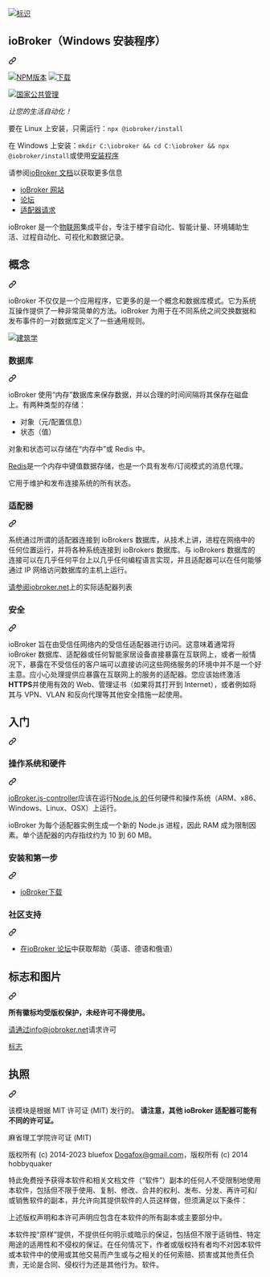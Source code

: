 <div class="Box-sc-g0xbh4-0 bJMeLZ js-snippet-clipboard-copy-unpositioned" data-hpc="true"><article class="markdown-body entry-content container-lg" itemprop="text"><p dir="auto"><a target="_blank" rel="noopener noreferrer" href="/ioBroker/ioBroker/blob/master/img/logos/ioBroker_Logo_Long_Vector.svg"><img src="/ioBroker/ioBroker/raw/master/img/logos/ioBroker_Logo_Long_Vector.svg" alt="标识" style="max-width: 100%;"></a></p>
<div class="markdown-heading" dir="auto"><h1 tabindex="-1" class="heading-element" dir="auto"><font style="vertical-align: inherit;"><font style="vertical-align: inherit;">ioBroker（Windows 安装程序）</font></font></h1><a id="user-content-iobroker-windows-installer" class="anchor" aria-label="永久链接：ioBroker（Windows 安装程序）" href="#iobroker-windows-installer"><svg class="octicon octicon-link" viewBox="0 0 16 16" version="1.1" width="16" height="16" aria-hidden="true"><path d="m7.775 3.275 1.25-1.25a3.5 3.5 0 1 1 4.95 4.95l-2.5 2.5a3.5 3.5 0 0 1-4.95 0 .751.751 0 0 1 .018-1.042.751.751 0 0 1 1.042-.018 1.998 1.998 0 0 0 2.83 0l2.5-2.5a2.002 2.002 0 0 0-2.83-2.83l-1.25 1.25a.751.751 0 0 1-1.042-.018.751.751 0 0 1-.018-1.042Zm-4.69 9.64a1.998 1.998 0 0 0 2.83 0l1.25-1.25a.751.751 0 0 1 1.042.018.751.751 0 0 1 .018 1.042l-1.25 1.25a3.5 3.5 0 1 1-4.95-4.95l2.5-2.5a3.5 3.5 0 0 1 4.95 0 .751.751 0 0 1-.018 1.042.751.751 0 0 1-1.042.018 1.998 1.998 0 0 0-2.83 0l-2.5 2.5a1.998 1.998 0 0 0 0 2.83Z"></path></svg></a></div>
<p dir="auto"><a href="https://www.npmjs.com/package/iobroker" rel="nofollow"><img src="https://camo.githubusercontent.com/2672113a1e2b766a3c7b6b2aa6154679bd1ce38d76b1f1f191d1763f6a5e8d79/68747470733a2f2f696d672e736869656c64732e696f2f6e706d2f762f696f62726f6b65722e737667" alt="NPM版本" data-canonical-src="https://img.shields.io/npm/v/iobroker.svg" style="max-width: 100%;"></a>
<a href="https://www.npmjs.com/package/iobroker" rel="nofollow"><img src="https://camo.githubusercontent.com/465f26a69d35d18694d5ef659b8d824825d17d77420e01eb70b399c5df8fbf3e/68747470733a2f2f696d672e736869656c64732e696f2f6e706d2f646d2f696f62726f6b65722e737667" alt="下载" data-canonical-src="https://img.shields.io/npm/dm/iobroker.svg" style="max-width: 100%;"></a></p>
<p dir="auto"><a href="https://nodei.co/npm/iobroker/" rel="nofollow"><img src="https://camo.githubusercontent.com/fb3b4d44e40bdd1742f822f62d14d94bec57e678f6d29562b26716d298401dbc/68747470733a2f2f6e6f6465692e636f2f6e706d2f696f62726f6b65722e706e673f646f776e6c6f6164733d74727565" alt="国家公共管理" data-canonical-src="https://nodei.co/npm/iobroker.png?downloads=true" style="max-width: 100%;"></a></p>
<p dir="auto"><em><font style="vertical-align: inherit;"><font style="vertical-align: inherit;">让您的生活自动化！</font></font></em></p>
<p dir="auto"><font style="vertical-align: inherit;"><font style="vertical-align: inherit;">要在 Linux 上安装，只需运行：</font></font><code>npx @iobroker/install</code></p>
<p dir="auto"><font style="vertical-align: inherit;"><font style="vertical-align: inherit;">在 Windows 上安装：</font></font><code>mkdir C:\iobroker &amp;&amp; cd C:\iobroker &amp;&amp; npx @iobroker/install</code><font style="vertical-align: inherit;"><font style="vertical-align: inherit;">或使用</font></font><a href="https://github.com/ioBroker/ioBroker.build"><font style="vertical-align: inherit;"><font style="vertical-align: inherit;">安装程序</font></font></a></p>
<p dir="auto"><font style="vertical-align: inherit;"><font style="vertical-align: inherit;">请参阅</font></font><a href="https://www.iobroker.net/#en/documentation" rel="nofollow"><font style="vertical-align: inherit;"><font style="vertical-align: inherit;">ioBroker 文档</font></font></a><font style="vertical-align: inherit;"><font style="vertical-align: inherit;">以获取更多信息</font></font></p>
<ul dir="auto">
<li><a href="https://www.iobroker.net" rel="nofollow"><font style="vertical-align: inherit;"><font style="vertical-align: inherit;">ioBroker 网站</font></font></a></li>
<li><a href="https://forum.iobroker.net" rel="nofollow"><font style="vertical-align: inherit;"><font style="vertical-align: inherit;">论坛</font></font></a></li>
<li><a href="https://github.com/ioBroker/AdapterRequests/issues"><font style="vertical-align: inherit;"><font style="vertical-align: inherit;">适配器请求</font></font></a></li>
</ul>
<p dir="auto"><font style="vertical-align: inherit;"><font style="vertical-align: inherit;">ioBroker 是一个</font></font><a href="https://en.wikipedia.org/wiki/Internet_of_Things" rel="nofollow"><font style="vertical-align: inherit;"><font style="vertical-align: inherit;">物联网</font></font></a><font style="vertical-align: inherit;"><font style="vertical-align: inherit;">集成平台，专注于楼宇自动化、智能计量、环境辅助生活、过程自动化、可视化和数据记录。</font></font></p>
<div class="markdown-heading" dir="auto"><h2 tabindex="-1" class="heading-element" dir="auto"><font style="vertical-align: inherit;"><font style="vertical-align: inherit;">概念</font></font></h2><a id="user-content-concept" class="anchor" aria-label="永久链接：概念" href="#concept"><svg class="octicon octicon-link" viewBox="0 0 16 16" version="1.1" width="16" height="16" aria-hidden="true"><path d="m7.775 3.275 1.25-1.25a3.5 3.5 0 1 1 4.95 4.95l-2.5 2.5a3.5 3.5 0 0 1-4.95 0 .751.751 0 0 1 .018-1.042.751.751 0 0 1 1.042-.018 1.998 1.998 0 0 0 2.83 0l2.5-2.5a2.002 2.002 0 0 0-2.83-2.83l-1.25 1.25a.751.751 0 0 1-1.042-.018.751.751 0 0 1-.018-1.042Zm-4.69 9.64a1.998 1.998 0 0 0 2.83 0l1.25-1.25a.751.751 0 0 1 1.042.018.751.751 0 0 1 .018 1.042l-1.25 1.25a3.5 3.5 0 1 1-4.95-4.95l2.5-2.5a3.5 3.5 0 0 1 4.95 0 .751.751 0 0 1-.018 1.042.751.751 0 0 1-1.042.018 1.998 1.998 0 0 0-2.83 0l-2.5 2.5a1.998 1.998 0 0 0 0 2.83Z"></path></svg></a></div>
<p dir="auto"><font style="vertical-align: inherit;"><font style="vertical-align: inherit;">ioBroker 不仅仅是一个应用程序，它更多的是一个概念和数据库模式。</font><font style="vertical-align: inherit;">它为系统互操作提供了一种非常简单的方法。</font><font style="vertical-align: inherit;">ioBroker 为用于在不同系统之间交换数据和发布事件的一对数据库定义了一些通用规则。</font></font></p>
<p dir="auto"><a target="_blank" rel="noopener noreferrer" href="/ioBroker/ioBroker/blob/master/img/architecture.png"><img src="/ioBroker/ioBroker/raw/master/img/architecture.png" alt="建筑学" style="max-width: 100%;"></a></p>
<div class="markdown-heading" dir="auto"><h3 tabindex="-1" class="heading-element" dir="auto"><font style="vertical-align: inherit;"><font style="vertical-align: inherit;">数据库</font></font></h3><a id="user-content-databases" class="anchor" aria-label="永久链接：数据库" href="#databases"><svg class="octicon octicon-link" viewBox="0 0 16 16" version="1.1" width="16" height="16" aria-hidden="true"><path d="m7.775 3.275 1.25-1.25a3.5 3.5 0 1 1 4.95 4.95l-2.5 2.5a3.5 3.5 0 0 1-4.95 0 .751.751 0 0 1 .018-1.042.751.751 0 0 1 1.042-.018 1.998 1.998 0 0 0 2.83 0l2.5-2.5a2.002 2.002 0 0 0-2.83-2.83l-1.25 1.25a.751.751 0 0 1-1.042-.018.751.751 0 0 1-.018-1.042Zm-4.69 9.64a1.998 1.998 0 0 0 2.83 0l1.25-1.25a.751.751 0 0 1 1.042.018.751.751 0 0 1 .018 1.042l-1.25 1.25a3.5 3.5 0 1 1-4.95-4.95l2.5-2.5a3.5 3.5 0 0 1 4.95 0 .751.751 0 0 1-.018 1.042.751.751 0 0 1-1.042.018 1.998 1.998 0 0 0-2.83 0l-2.5 2.5a1.998 1.998 0 0 0 0 2.83Z"></path></svg></a></div>
<p dir="auto"><font style="vertical-align: inherit;"><font style="vertical-align: inherit;">ioBroker 使用“内存”数据库来保存数据，并以合理的时间间隔将其保存在磁盘上。</font><font style="vertical-align: inherit;">有两种类型的存储：</font></font></p>
<ul dir="auto">
<li><font style="vertical-align: inherit;"><font style="vertical-align: inherit;">对象（元/配置信息）</font></font></li>
<li><font style="vertical-align: inherit;"><font style="vertical-align: inherit;">状态（值）</font></font></li>
</ul>
<p dir="auto"><font style="vertical-align: inherit;"><font style="vertical-align: inherit;">对象和状态可以存储在“内存中”或 Redis 中。</font></font></p>
<p dir="auto"><a href="https://redis.io/" rel="nofollow"><font style="vertical-align: inherit;"><font style="vertical-align: inherit;">Redis</font></font></a><font style="vertical-align: inherit;"><font style="vertical-align: inherit;">是一个内存中键值数据存储，也是一个具有发布/订阅模式的消息代理。</font></font></p>
<p dir="auto"><font style="vertical-align: inherit;"><font style="vertical-align: inherit;">它用于维护和发布连接系统的所有状态。</font></font></p>
<div class="markdown-heading" dir="auto"><h3 tabindex="-1" class="heading-element" dir="auto"><font style="vertical-align: inherit;"><font style="vertical-align: inherit;">适配器</font></font></h3><a id="user-content-adapters" class="anchor" aria-label="永久链接：适配器" href="#adapters"><svg class="octicon octicon-link" viewBox="0 0 16 16" version="1.1" width="16" height="16" aria-hidden="true"><path d="m7.775 3.275 1.25-1.25a3.5 3.5 0 1 1 4.95 4.95l-2.5 2.5a3.5 3.5 0 0 1-4.95 0 .751.751 0 0 1 .018-1.042.751.751 0 0 1 1.042-.018 1.998 1.998 0 0 0 2.83 0l2.5-2.5a2.002 2.002 0 0 0-2.83-2.83l-1.25 1.25a.751.751 0 0 1-1.042-.018.751.751 0 0 1-.018-1.042Zm-4.69 9.64a1.998 1.998 0 0 0 2.83 0l1.25-1.25a.751.751 0 0 1 1.042.018.751.751 0 0 1 .018 1.042l-1.25 1.25a3.5 3.5 0 1 1-4.95-4.95l2.5-2.5a3.5 3.5 0 0 1 4.95 0 .751.751 0 0 1-.018 1.042.751.751 0 0 1-1.042.018 1.998 1.998 0 0 0-2.83 0l-2.5 2.5a1.998 1.998 0 0 0 0 2.83Z"></path></svg></a></div>
<p dir="auto"><font style="vertical-align: inherit;"><font style="vertical-align: inherit;">系统通过所谓的适配器连接到 ioBrokers 数据库，从技术上讲，进程在网络中的任何位置运行，并将各种系统连接到 ioBrokers 数据库。</font><font style="vertical-align: inherit;">与 ioBrokers 数据库的连接可以在几乎任何平台上以几乎任何编程语言实现，并且适配器可以在任何能够通过 IP 网络访问数据库的主机上运行。</font></font></p>
<p dir="auto"><font style="vertical-align: inherit;"><a href="https://www.iobroker.net/#en/adapters" rel="nofollow"><font style="vertical-align: inherit;">请参阅iobroker.net</font></a><font style="vertical-align: inherit;">上的实际适配器列表</font></font><a href="https://www.iobroker.net/#en/adapters" rel="nofollow"><font style="vertical-align: inherit;"></font></a></p>
<div class="markdown-heading" dir="auto"><h3 tabindex="-1" class="heading-element" dir="auto"><font style="vertical-align: inherit;"><font style="vertical-align: inherit;">安全</font></font></h3><a id="user-content-security" class="anchor" aria-label="永久链接：安全" href="#security"><svg class="octicon octicon-link" viewBox="0 0 16 16" version="1.1" width="16" height="16" aria-hidden="true"><path d="m7.775 3.275 1.25-1.25a3.5 3.5 0 1 1 4.95 4.95l-2.5 2.5a3.5 3.5 0 0 1-4.95 0 .751.751 0 0 1 .018-1.042.751.751 0 0 1 1.042-.018 1.998 1.998 0 0 0 2.83 0l2.5-2.5a2.002 2.002 0 0 0-2.83-2.83l-1.25 1.25a.751.751 0 0 1-1.042-.018.751.751 0 0 1-.018-1.042Zm-4.69 9.64a1.998 1.998 0 0 0 2.83 0l1.25-1.25a.751.751 0 0 1 1.042.018.751.751 0 0 1 .018 1.042l-1.25 1.25a3.5 3.5 0 1 1-4.95-4.95l2.5-2.5a3.5 3.5 0 0 1 4.95 0 .751.751 0 0 1-.018 1.042.751.751 0 0 1-1.042.018 1.998 1.998 0 0 0-2.83 0l-2.5 2.5a1.998 1.998 0 0 0 0 2.83Z"></path></svg></a></div>
<p dir="auto"><font style="vertical-align: inherit;"><font style="vertical-align: inherit;">ioBroker 旨在由受信任网络内的受信任适配器进行访问。</font><font style="vertical-align: inherit;">这意味着通常将 ioBroker 数据库、适配器或任何智能家居设备直接暴露在互联网上，或者一般情况下，暴露在不受信任的客户端可以直接访问这些网络服务的环境中并不是一个好主意。</font><font style="vertical-align: inherit;">应小心处理提供应暴露在互联网上的服务的适配器。</font><font style="vertical-align: inherit;">您应该始终激活</font></font><strong><font style="vertical-align: inherit;"><font style="vertical-align: inherit;">HTTPS</font></font></strong><font style="vertical-align: inherit;"><font style="vertical-align: inherit;">并使用有效的 Web、管理证书（如果将其打开到 Internet），或者例如将其与 VPN、VLAN 和反向代理等其他安全措施一起使用。</font></font></p>
<div class="markdown-heading" dir="auto"><h2 tabindex="-1" class="heading-element" dir="auto"><font style="vertical-align: inherit;"><font style="vertical-align: inherit;">入门</font></font></h2><a id="user-content-getting-started" class="anchor" aria-label="永久链接：开始使用" href="#getting-started"><svg class="octicon octicon-link" viewBox="0 0 16 16" version="1.1" width="16" height="16" aria-hidden="true"><path d="m7.775 3.275 1.25-1.25a3.5 3.5 0 1 1 4.95 4.95l-2.5 2.5a3.5 3.5 0 0 1-4.95 0 .751.751 0 0 1 .018-1.042.751.751 0 0 1 1.042-.018 1.998 1.998 0 0 0 2.83 0l2.5-2.5a2.002 2.002 0 0 0-2.83-2.83l-1.25 1.25a.751.751 0 0 1-1.042-.018.751.751 0 0 1-.018-1.042Zm-4.69 9.64a1.998 1.998 0 0 0 2.83 0l1.25-1.25a.751.751 0 0 1 1.042.018.751.751 0 0 1 .018 1.042l-1.25 1.25a3.5 3.5 0 1 1-4.95-4.95l2.5-2.5a3.5 3.5 0 0 1 4.95 0 .751.751 0 0 1-.018 1.042.751.751 0 0 1-1.042.018 1.998 1.998 0 0 0-2.83 0l-2.5 2.5a1.998 1.998 0 0 0 0 2.83Z"></path></svg></a></div>
<div class="markdown-heading" dir="auto"><h3 tabindex="-1" class="heading-element" dir="auto"><font style="vertical-align: inherit;"><font style="vertical-align: inherit;">操作系统和硬件</font></font></h3><a id="user-content-operating-system-and-hardware" class="anchor" aria-label="永久链接：操作系统和硬件" href="#operating-system-and-hardware"><svg class="octicon octicon-link" viewBox="0 0 16 16" version="1.1" width="16" height="16" aria-hidden="true"><path d="m7.775 3.275 1.25-1.25a3.5 3.5 0 1 1 4.95 4.95l-2.5 2.5a3.5 3.5 0 0 1-4.95 0 .751.751 0 0 1 .018-1.042.751.751 0 0 1 1.042-.018 1.998 1.998 0 0 0 2.83 0l2.5-2.5a2.002 2.002 0 0 0-2.83-2.83l-1.25 1.25a.751.751 0 0 1-1.042-.018.751.751 0 0 1-.018-1.042Zm-4.69 9.64a1.998 1.998 0 0 0 2.83 0l1.25-1.25a.751.751 0 0 1 1.042.018.751.751 0 0 1 .018 1.042l-1.25 1.25a3.5 3.5 0 1 1-4.95-4.95l2.5-2.5a3.5 3.5 0 0 1 4.95 0 .751.751 0 0 1-.018 1.042.751.751 0 0 1-1.042.018 1.998 1.998 0 0 0-2.83 0l-2.5 2.5a1.998 1.998 0 0 0 0 2.83Z"></path></svg></a></div>
<p dir="auto"><a href="https://github.com/iobroker/ioBroker.js-controller/"><font style="vertical-align: inherit;"><font style="vertical-align: inherit;">ioBroker.js-controller</font></font></a><font style="vertical-align: inherit;"><font style="vertical-align: inherit;">应该在运行</font></font><a href="https://nodejs.org/" rel="nofollow"><font style="vertical-align: inherit;"><font style="vertical-align: inherit;">Node.js 的</font></font></a><font style="vertical-align: inherit;"><font style="vertical-align: inherit;">任何硬件和操作系统（ARM、x86、Windows、Linux、OSX）上运行。</font></font></p>
<p dir="auto"><font style="vertical-align: inherit;"><font style="vertical-align: inherit;">ioBroker 为每个适配器实例生成一个新的 Node.js 进程，因此 RAM 成为限制因素。</font><font style="vertical-align: inherit;">单个适配器的内存指纹约为 10 到 60 MB。</font></font></p>
<div class="markdown-heading" dir="auto"><h3 tabindex="-1" class="heading-element" dir="auto"><font style="vertical-align: inherit;"><font style="vertical-align: inherit;">安装和第一步</font></font></h3><a id="user-content-installation-and-first-steps" class="anchor" aria-label="永久链接：安装和第一步" href="#installation-and-first-steps"><svg class="octicon octicon-link" viewBox="0 0 16 16" version="1.1" width="16" height="16" aria-hidden="true"><path d="m7.775 3.275 1.25-1.25a3.5 3.5 0 1 1 4.95 4.95l-2.5 2.5a3.5 3.5 0 0 1-4.95 0 .751.751 0 0 1 .018-1.042.751.751 0 0 1 1.042-.018 1.998 1.998 0 0 0 2.83 0l2.5-2.5a2.002 2.002 0 0 0-2.83-2.83l-1.25 1.25a.751.751 0 0 1-1.042-.018.751.751 0 0 1-.018-1.042Zm-4.69 9.64a1.998 1.998 0 0 0 2.83 0l1.25-1.25a.751.751 0 0 1 1.042.018.751.751 0 0 1 .018 1.042l-1.25 1.25a3.5 3.5 0 1 1-4.95-4.95l2.5-2.5a3.5 3.5 0 0 1 4.95 0 .751.751 0 0 1-.018 1.042.751.751 0 0 1-1.042.018 1.998 1.998 0 0 0-2.83 0l-2.5 2.5a1.998 1.998 0 0 0 0 2.83Z"></path></svg></a></div>
<ul dir="auto">
<li><a href="https://www.iobroker.net/#en/download" rel="nofollow"><font style="vertical-align: inherit;"><font style="vertical-align: inherit;">ioBroker下载</font></font></a></li>
</ul>
<div class="markdown-heading" dir="auto"><h3 tabindex="-1" class="heading-element" dir="auto"><font style="vertical-align: inherit;"><font style="vertical-align: inherit;">社区支持</font></font></h3><a id="user-content-community-support" class="anchor" aria-label="永久链接：社区支持" href="#community-support"><svg class="octicon octicon-link" viewBox="0 0 16 16" version="1.1" width="16" height="16" aria-hidden="true"><path d="m7.775 3.275 1.25-1.25a3.5 3.5 0 1 1 4.95 4.95l-2.5 2.5a3.5 3.5 0 0 1-4.95 0 .751.751 0 0 1 .018-1.042.751.751 0 0 1 1.042-.018 1.998 1.998 0 0 0 2.83 0l2.5-2.5a2.002 2.002 0 0 0-2.83-2.83l-1.25 1.25a.751.751 0 0 1-1.042-.018.751.751 0 0 1-.018-1.042Zm-4.69 9.64a1.998 1.998 0 0 0 2.83 0l1.25-1.25a.751.751 0 0 1 1.042.018.751.751 0 0 1 .018 1.042l-1.25 1.25a3.5 3.5 0 1 1-4.95-4.95l2.5-2.5a3.5 3.5 0 0 1 4.95 0 .751.751 0 0 1-.018 1.042.751.751 0 0 1-1.042.018 1.998 1.998 0 0 0-2.83 0l-2.5 2.5a1.998 1.998 0 0 0 0 2.83Z"></path></svg></a></div>
<ul dir="auto">
<li><font style="vertical-align: inherit;"></font><a href="https://forum.iobroker.net" rel="nofollow"><font style="vertical-align: inherit;"><font style="vertical-align: inherit;">在ioBroker 论坛</font></font></a><font style="vertical-align: inherit;"><font style="vertical-align: inherit;">中获取帮助</font><font style="vertical-align: inherit;">（英语、德语和俄语）</font></font></li>
</ul>
<div class="markdown-heading" dir="auto"><h2 tabindex="-1" class="heading-element" dir="auto"><font style="vertical-align: inherit;"><font style="vertical-align: inherit;">标志和图片</font></font></h2><a id="user-content-logos-and-pictures" class="anchor" aria-label="永久链接：徽标和图片" href="#logos-and-pictures"><svg class="octicon octicon-link" viewBox="0 0 16 16" version="1.1" width="16" height="16" aria-hidden="true"><path d="m7.775 3.275 1.25-1.25a3.5 3.5 0 1 1 4.95 4.95l-2.5 2.5a3.5 3.5 0 0 1-4.95 0 .751.751 0 0 1 .018-1.042.751.751 0 0 1 1.042-.018 1.998 1.998 0 0 0 2.83 0l2.5-2.5a2.002 2.002 0 0 0-2.83-2.83l-1.25 1.25a.751.751 0 0 1-1.042-.018.751.751 0 0 1-.018-1.042Zm-4.69 9.64a1.998 1.998 0 0 0 2.83 0l1.25-1.25a.751.751 0 0 1 1.042.018.751.751 0 0 1 .018 1.042l-1.25 1.25a3.5 3.5 0 1 1-4.95-4.95l2.5-2.5a3.5 3.5 0 0 1 4.95 0 .751.751 0 0 1-.018 1.042.751.751 0 0 1-1.042.018 1.998 1.998 0 0 0-2.83 0l-2.5 2.5a1.998 1.998 0 0 0 0 2.83Z"></path></svg></a></div>
<p dir="auto"><strong><font style="vertical-align: inherit;"><font style="vertical-align: inherit;">所有徽标均受版权保护，未经许可不得使用。</font></font></strong></p>
<p dir="auto"><font style="vertical-align: inherit;"><a href="mailto:info@iobroker.net"><font style="vertical-align: inherit;">请通过info@iobroker.net</font></a><font style="vertical-align: inherit;">请求许可</font></font><a href="mailto:info@iobroker.net"><font style="vertical-align: inherit;"></font></a></p>
<p dir="auto"><a href="https://github.com/ioBroker/ioBroker/tree/master/img"><font style="vertical-align: inherit;"><font style="vertical-align: inherit;">标志</font></font></a></p>
<div class="markdown-heading" dir="auto"><h2 tabindex="-1" class="heading-element" dir="auto"><font style="vertical-align: inherit;"><font style="vertical-align: inherit;">执照</font></font></h2><a id="user-content-license" class="anchor" aria-label="永久链接：许可证" href="#license"><svg class="octicon octicon-link" viewBox="0 0 16 16" version="1.1" width="16" height="16" aria-hidden="true"><path d="m7.775 3.275 1.25-1.25a3.5 3.5 0 1 1 4.95 4.95l-2.5 2.5a3.5 3.5 0 0 1-4.95 0 .751.751 0 0 1 .018-1.042.751.751 0 0 1 1.042-.018 1.998 1.998 0 0 0 2.83 0l2.5-2.5a2.002 2.002 0 0 0-2.83-2.83l-1.25 1.25a.751.751 0 0 1-1.042-.018.751.751 0 0 1-.018-1.042Zm-4.69 9.64a1.998 1.998 0 0 0 2.83 0l1.25-1.25a.751.751 0 0 1 1.042.018.751.751 0 0 1 .018 1.042l-1.25 1.25a3.5 3.5 0 1 1-4.95-4.95l2.5-2.5a3.5 3.5 0 0 1 4.95 0 .751.751 0 0 1-.018 1.042.751.751 0 0 1-1.042.018 1.998 1.998 0 0 0-2.83 0l-2.5 2.5a1.998 1.998 0 0 0 0 2.83Z"></path></svg></a></div>
<p dir="auto"><font style="vertical-align: inherit;"><font style="vertical-align: inherit;">该模块是根据 MIT 许可证 (MIT) 发行的。
</font></font><strong><font style="vertical-align: inherit;"><font style="vertical-align: inherit;">请注意，其他 ioBroker 适配器可能有不同的许可证。</font></font></strong></p>
<p dir="auto"><font style="vertical-align: inherit;"><font style="vertical-align: inherit;">麻省理工学院许可证 (MIT)</font></font></p>
<p dir="auto"><font style="vertical-align: inherit;"><font style="vertical-align: inherit;">版权所有 (c) 2014-2023 bluefox </font></font><a href="mailto:dogafox@gmail.com"><font style="vertical-align: inherit;"><font style="vertical-align: inherit;">Dogafox@gmail.com</font></font></a><font style="vertical-align: inherit;"><font style="vertical-align: inherit;">，版权所有 (c) 2014 hobbyquaker</font></font></p>
<p dir="auto"><font style="vertical-align: inherit;"><font style="vertical-align: inherit;">特此免费授予获得本软件和相关文档文件（“软件”）副本的任何人不受限制地使用本软件，包括但不限于使用、复制、修改、合并的权利、发布、分发、再许可和/或销售软件的副本，并允许向其提供软件的人员这样做，但须满足以下条件：</font></font></p>
<p dir="auto"><font style="vertical-align: inherit;"><font style="vertical-align: inherit;">上述版权声明和本许可声明应包含在本软件的所有副本或主要部分中。</font></font></p>
<p dir="auto"><font style="vertical-align: inherit;"><font style="vertical-align: inherit;">本软件按“原样”提供，不提供任何明示或暗示的保证，包括但不限于适销性、特定用途的适用性和不侵权的保证。</font><font style="vertical-align: inherit;">在任何情况下，作者或版权持有者均不对因本软件或本软件中的使用或其他交易而产生或与之相关的任何索赔、损害或其他责任负责，无论是合同、侵权行为还是其他行为。软件。</font></font></p>
</article></div>
